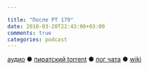 ```yaml
---

title: "После РТ 179"
date: 2010-03-20T22:43:00+03:00
comments: true
categories: podcast
---
```

[аудио](http://cdn.radio-t.com/rt179post.mp3) ● [пиратский torrent](http://pirates.radio-t.com/torrents/rt179post.mp3.torrent) ● [лог чата](http://chat.radio-t.com/logs/radio-t-179.html) ● [wiki](http://wiki.radio-t.com/%D0%9F%D0%BE%D1%81%D0%BB%D0%B5_%D0%A0%D0%A2_179)<audio src="http://cdn.radio-t.com/rt179post.mp3" preload="none">

